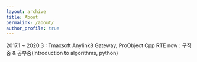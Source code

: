 ```yaml
---
layout: archive
title: About
permalink: /about/
author_profile: true
---
```


2017.1 ~ 2020.3 : Tmaxsoft Anylink8 Gateway, ProObject Cpp RTE
now : 구직중 & 공부중(Introduction to algorithms, python)